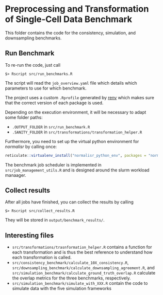 # Preprocessing and Transformation of Single-Cell Data Benchmark

This folder contains the code for the consistency, simulation, and downsampling benchmarks.

## Run Benchmark

To re-run the code, just call
```{bash}
$> Rscript src/run_benchmarks.R
```

The script will read the `job_overview.yaml` file which details which parameters to use for which benchmark.

The project uses a custom `.Rprofile` generated by [renv](https://rstudio.github.io/renv/articles/renv.html) 
which makes sure that the correct version of each package is used.

Depending on the execution environment, it will be necessary to adapt some folder paths:
* `.OUTPUT_FOLDER` in `src/run_benchmark.R`
* `.SANITY_FOLDER` in `src/transformations/transformation_helper.R`

Furthermore, you need to set up the virtual python environment for _normalisr_ by calling once:
```R
reticulate::virtualenv_install("normalisr_python_env", packages = "normalisr")
```

The benchmark job scheduler is implemented in `src/job_management_utils.R` and is designed around the slurm workload manaager.

## Collect results

After all jobs have finished, you can collect the results by calling 
```{bash}
$> Rscript src/collect_results.R
```
They will be stored in `output/benchmark_results/`.

## Interesting files

* `src/transformations/trasnformation_helper.R` contains a function for each transformation and is thus the best reference to understand how each transformation is called.
* `src/consistency_benchmark/calculate_10X_consistency.R`, `src/downsampling_benchmark/calculate_downsampling_agreement.R`, 
and `src/simulation_benchmark/calculate_ground_truth_overlap.R` calculate the overlap metrics for the three benchmarks, respectively.
* `src/simulation_benchmark/simulate_with_XXX.R` contain the code to simulate data with the five simulation frameworks
